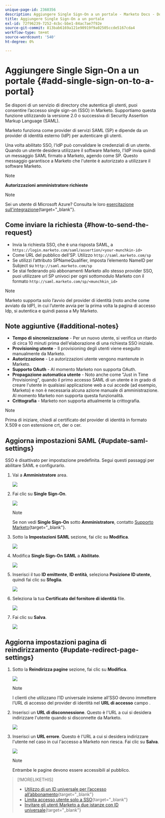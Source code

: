 ```yaml
---
unique-page-id: 2360356
description: Aggiungere Single Sign-On a un portale - Marketo Docs - Documentazione del prodotto
title: Aggiungere Single Sign-On a un portale
exl-id: 72f96239-7252-4cbc-bbe1-84ac7ae7f92e
source-git-commit: 813bab6169a121e90919f9a02505ccde5167cda4
workflow-type: tm+mt
source-wordcount: '540'
ht-degree: 0%

---
```


# Aggiungere Single Sign-On a un portale {#add-single-sign-on-to-a-portal}

Se disponi di un servizio di directory che autentica gli utenti, puoi consentire l’accesso single sign-on (SSO) in Marketo. Supportiamo questa funzione utilizzando la versione 2.0 o successiva di Security Assertion Markup Language (SAML).

Marketo funziona come provider di servizi SAML (SP) e dipende da un provider di identità esterno (IdP) per autenticare gli utenti.

Una volta abilitato SSO, l&#39;IdP può convalidare le credenziali di un utente. Quando un utente desidera utilizzare il software Marketo, l&#39;IdP invia quindi un messaggio SAML firmato a Marketo, agendo come SP. Questo messaggio garantisce a Marketo che l&#39;utente è autorizzato a utilizzare il software Marketo.

>[!NOTE]
>
>**Autorizzazioni amministratore richieste**

>[!NOTE]
>
>Sei un utente di Microsoft Azure? Consulta le loro [esercitazione sull&#39;integrazione](https://azure.microsoft.com/en-us/documentation/articles/active-directory-saas-marketo-tutorial/){target=&quot;_blank&quot;}.

## Come inviare la richiesta {#how-to-send-the-request}

* Invia la richiesta SSO, che è una risposta SAML, a `https://login.marketo.com/saml/assertion/<your-munchkin-id>`
* Come URL del pubblico dell&#39;SP. Utilizzo `http://saml.marketo.com/sp`
* Se utilizzi l’attributo SPNameQualifier, imposta l’elemento NameID per Subject su `http://saml.marketo.com/sp`
* Se stai federando più abbonamenti Marketo allo stesso provider SSO, puoi utilizzare url SP univoci per ogni sottomodulo Marketo con il formato `http://saml.marketo.com/sp/<munchkin_id>`

>[!NOTE]
>
>Marketo supporta solo l’avvio del provider di identità (noto anche come avviato da IdP), in cui l’utente avvia per la prima volta la pagina di accesso Idp, si autentica e quindi passa a My Marketo.

## Note aggiuntive {#additional-notes}

* **Tempo di sincronizzazione** - Per un nuovo utente, si verifica un ritardo di circa 10 minuti prima dell&#39;elaborazione di una richiesta SSO iniziale.
* **Provisioning utente** - Il provisioning degli utenti viene eseguito manualmente da Marketo.
* **Autorizzazione** - Le autorizzazioni utente vengono mantenute in Marketo.
* **Supporto OAuth** - Al momento Marketo non supporta OAuth.
* **Propagazione automatica utente** - Noto anche come &quot;Just in Time Provisioning&quot;, quando il primo accesso SAML di un utente è in grado di creare l&#39;utente in qualsiasi applicazione web a cui accede (ad esempio, Marketo) e non è necessaria alcuna azione manuale di amministrazione. Al momento Marketo non supporta questa funzionalità.
* **Crittografia** - Marketo non supporta attualmente la crittografia.

>[!NOTE]
>
>Prima di iniziare, chiedi al certificato del provider di identità in formato X.509 e con estensione crt, der o cer.

## Aggiorna impostazioni SAML {#update-saml-settings}

SSO è disattivato per impostazione predefinita. Segui questi passaggi per abilitare SAML e configurarlo.

1. Vai a **Amministratore** area.

   ![](assets/add-single-sign-on-to-a-portal-1.png)

1. Fai clic su **Single Sign-On**.

   ![](assets/add-single-sign-on-to-a-portal-2.png)

   >[!NOTE]
   >
   >Se non vedi **Single Sign-On** sotto **Amministratore**, contatto [Supporto Marketo](https://nation.marketo.com/t5/Support/ct-p/Support){target=&quot;_blank&quot;}.

1. Sotto la **Impostazioni SAML** sezione, fai clic su **Modifica**.

   ![](assets/add-single-sign-on-to-a-portal-3.png)

1. Modifica **Single Sign-On SAML** a **Abilitato**.

   ![](assets/add-single-sign-on-to-a-portal-4.png)

1. Inserisci il tuo **ID emittente**, **ID entità**, seleziona **Posizione ID utente**, quindi fai clic su **Sfoglia**.

   ![](assets/add-single-sign-on-to-a-portal-5.png)

1. Seleziona la tua **Certificato del fornitore di identità** file.

   ![](assets/add-single-sign-on-to-a-portal-6.png)

1. Fai clic su **Salva**.

   ![](assets/add-single-sign-on-to-a-portal-7.png)

## Aggiorna impostazioni pagina di reindirizzamento {#update-redirect-page-settings}

1. Sotto la **Reindirizza pagine** sezione, fai clic su **Modifica**.

   ![](assets/add-single-sign-on-to-a-portal-8.png)

   >[!NOTE]
   >
   >I clienti che utilizzano l’ID universale insieme all’SSO devono immettere l’URL di accesso del provider di identità nel **URL di accesso** campo .

1. Inserisci un **URL di disconnessione**. Questo è l&#39;URL a cui si desidera indirizzare l&#39;utente quando si disconnette da Marketo.

   ![](assets/add-single-sign-on-to-a-portal-9.png)

1. Inserisci un **URL errore**. Questo è l&#39;URL a cui si desidera indirizzare l&#39;utente nel caso in cui l&#39;accesso a Marketo non riesca. Fai clic su **Salva**.

   ![](assets/add-single-sign-on-to-a-portal-10.png)

   >[!NOTE]
   >
   >Entrambe le pagine devono essere accessibili al pubblico.

>[!MORELIKETHIS]
>
>* [Utilizzo di un ID universale per l’accesso all’abbonamento](/help/marketo/product-docs/administration/settings/using-a-universal-id-for-subscription-login.md){target=&quot;_blank&quot;}
>* [Limita accesso utente solo a SSO](/help/marketo/product-docs/administration/additional-integrations/restrict-user-login-to-sso-only.md){target=&quot;_blank&quot;}
>* [Invitare gli utenti Marketo a due istanze con ID universale](https://nation.marketo.com/t5/Knowledgebase/Inviting-Marketo-Users-to-Two-Instances-with-Universal-ID-UID/ta-p/251122){target=&quot;_blank&quot;}

